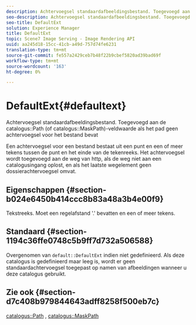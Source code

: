 ```yaml
---
description: Achtervoegsel standaardafbeeldingsbestand. Toegevoegd aan de veldwaarde voor het pad naar de catalogus (of het catalogusmaskerPath) als het pad geen achtervoegsel voor het bestand bevat
seo-description: Achtervoegsel standaardafbeeldingsbestand. Toegevoegd aan de veldwaarde voor het pad naar de catalogus (of het catalogusmaskerPath) als het pad geen achtervoegsel voor het bestand bevat
seo-title: DefaultExt
solution: Experience Manager
title: DefaultExt
topic: Scene7 Image Serving - Image Rendering API
uuid: aa245d18-15cc-41cb-a49d-757d74fe6231
translation-type: tm+mt
source-git-commit: fe557a2429ceb7b48f22b9cbef5820ad39bad69f
workflow-type: tm+mt
source-wordcount: '163'
ht-degree: 0%

---
```



# DefaultExt{#defaultext}

Achtervoegsel standaardafbeeldingsbestand. Toegevoegd aan de catalogus::Path (of catalogus::MaskPath)-veldwaarde als het pad geen achtervoegsel voor het bestand bevat

Een achtervoegsel voor een bestand bestaat uit een punt en een of meer tekens tussen de punt en het einde van de tekenreeks. Het achtervoegsel wordt toegevoegd aan de weg van http, als de weg niet aan een catalogusingang oplost, en als het laatste wegelement geen dossierachtervoegsel omvat.

## Eigenschappen {#section-b024e6450b414ccc8b83a48a3b4e00f9}

Tekstreeks. Moet een regelafstand &#39;.&#39; bevatten en een of meer tekens.

## Standaard {#section-1194c36ffe0748c5b9ff7d732a506588}

Overgenomen van `default::DefaultExt` indien niet gedefinieerd. Als deze catalogus is gedefinieerd maar leeg is, wordt er geen standaardachtervoegsel toegepast op namen van afbeeldingen wanneer u deze catalogus gebruikt.

## Zie ook {#section-d7c408b979844643adff8258f500eb7c}

[catalogus::Path](/help/aem-is-ir-api/is-api/image-catalog/image-serving-api-ref/c-image-catalog-reference/c-image-svg-data-reference/c-image-data-reference/r-path-cat.md) ,  [catalogus::MaskPath](/help/aem-is-ir-api/is-api/image-catalog/image-serving-api-ref/c-image-catalog-reference/c-image-svg-data-reference/c-image-data-reference/r-maskpath-cat.md)
